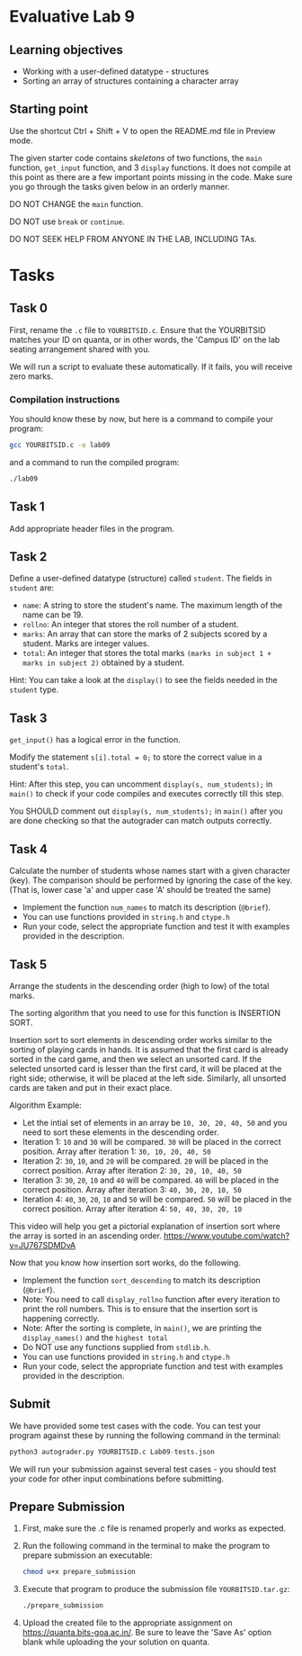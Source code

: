 # Evaluative Lab 9

## Learning objectives

* Working with a user-defined datatype - structures
* Sorting an array of structures containing a character array

## Starting point

Use the shortcut Ctrl + Shift + V to open the README.md file in Preview mode.

The given starter code contains *skeletons* of two functions, the `main` function, `get_input` function, and 3 `display` functions. It does not compile at this point as there are a few important points missing in the code. Make sure you go through the tasks given below in an orderly manner.

DO NOT CHANGE the `main` function.

DO NOT use `break` or `continue`.

DO NOT SEEK HELP FROM ANYONE IN THE LAB, INCLUDING TAs.

# Tasks

## Task 0

First, rename the `.c` file to `YOURBITSID.c`.
Ensure that the YOURBITSID matches your ID on quanta, or in other words, the 'Campus ID' on the lab seating arrangement shared with you.

We will run a script to evaluate these automatically. If it fails, you will receive zero marks.

### Compilation instructions

You should know these by now, but here is a command to compile your program:

```sh
gcc YOURBITSID.c -o lab09
```

and a command to run the compiled program:

```sh
./lab09
```

## Task 1

Add appropriate header files in the program.

## Task 2
Define a user-defined datatype (structure) called `student`. The fields in `student` are:

* `name`: A string to store the student's name. The maximum length of the name can be 19.
* `rollno`: An integer that stores the roll number of a student.
* `marks`: An array that can store the marks of 2 subjects scored by a student. Marks are integer values.
* `total`: An integer that stores the total marks `(marks in subject 1 + marks in subject 2)` obtained by a student. 

Hint: You can take a look at the `display()` to see the fields needed in the `student` type.

## Task 3
`get_input()` has a logical error in the function. 

Modify the statement `s[i].total = 0;` to store the correct value in a student's `total`.

Hint: After this step, you can uncomment `display(s, num_students);` in `main()` to check if your code compiles and executes correctly till this step. 

You SHOULD comment out `display(s, num_students);` in `main()` after you are done checking so that the autograder can match outputs correctly.

## Task 4

Calculate the number of students whose names start with a given character (key). The comparison should be performed by ignoring the case of the key. (That is, lower case 'a' and upper case 'A' should be treated the same)

* Implement the function `num_names` to match its description (`@brief`).
* You can use functions provided in `string.h` and `ctype.h`
* Run your code, select the appropriate function and test it with examples provided in the description.

## Task 5

Arrange the students in the descending order (high to low) of the total marks.

The sorting algorithm that you need to use for this function is INSERTION SORT.

Insertion sort to sort elements in descending order works similar to the sorting of playing cards in hands. It is assumed that the first card is already sorted in the card game, and then we select an unsorted card. If the selected unsorted card is lesser than the first card, it will be placed at the right side; otherwise, it will be placed at the left side. Similarly, all unsorted cards are taken and put in their exact place.

Algorithm Example:
* Let the intial set of elements in an array be `10, 30, 20, 40, 50` and you need to sort these elements in the descending order.
* Iteration 1: `10` and `30` will be compared. `30` will be placed in the correct position. Array after iteration 1: `30, 10, 20, 40, 50`
* Iteration 2: `30`, `10`, and `20` will be compared. `20` will be placed in the correct position. Array after iteration 2: `30, 20, 10, 40, 50`
* Iteration 3: `30`, `20`, `10` and `40` will be compared. `40` will be placed in the correct position. Array after iteration 3: `40, 30, 20, 10, 50`
* Iteration 4: `40`, `30`, `20`, `10` and `50` will be compared. `50` will be placed in the correct position. Array after iteration 4: `50, 40, 30, 20, 10`

This video will help you get a pictorial explanation of insertion sort where the array is sorted in an ascending order.
<https://www.youtube.com/watch?v=JU767SDMDvA>

Now that you know how insertion sort works, do the following.

* Implement the function `sort_descending` to match its description (`@brief`).
* Note: You need to call `display_rollno` function after every iteration to print the roll numbers. This is to ensure that the insertion sort is happening correctly.
* Note: After the sorting is complete, in `main()`, we are printing the `display_names()` and the `highest total`
* Do NOT use any functions supplied from `stdlib.h`.
* You can use functions provided in `string.h` and `ctype.h`
* Run your code, select the appropriate function and test with examples provided in the description.

## Submit

We have provided some test cases with the code.
You can test your program against these by running the following command in the terminal:

```python
python3 autograder.py YOURBITSID.c Lab09-tests.json
```

We will run your submission against several test cases - you should test your code for other input combinations before submitting.

## Prepare Submission

1. First, make sure the .c file is renamed properly and works as expected.
2. Run the following command in the terminal to make the program to prepare submission an executable:

   ```sh
   chmod u+x prepare_submission
   ```

3. Execute that program to produce the submission file `YOURBITSID.tar.gz`:

   ```sh
   ./prepare_submission
   ```

4. Upload the created file to the appropriate assignment on <https://quanta.bits-goa.ac.in/>.
   Be sure to leave the 'Save As' option blank while uploading the your solution on quanta.